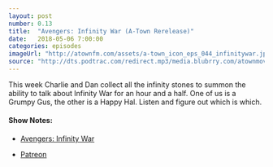 ```yaml
---
layout: post
number: 0.13
title:  "Avengers: Infinity War (A-Town Rerelease)"
date:   2018-05-06 7:00:00
categories: episodes
imageUrl: "http://atownfm.com/assets/a-town_icon_eps_044_infinitywar.jpg"
source: "http://dts.podtrac.com/redirect.mp3/media.blubrry.com/atownmovies/podcast.atownmovies.com/audio/A-Town_044_InfinityWar_64bit.mp3"
---
```


This week Charlie and Dan collect all the infinity stones to summon the ability to talk about Infinity War for an hour and a half. One of us is a Grumpy Gus, the other is a Happy Hal. Listen and figure out which is which.

#### Show Notes:
- [Avengers: Infinity War](https://www.imdb.com/title/tt4154756/)

- [Patreon](https://www.patreon.com/atownfm)